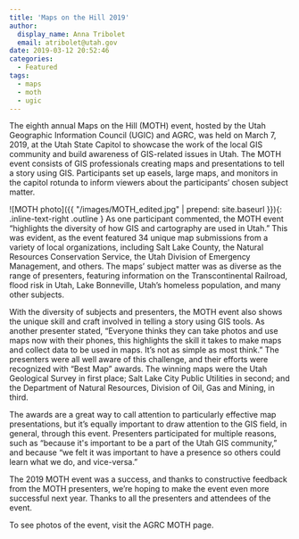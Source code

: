 ```yaml
---
title: 'Maps on the Hill 2019'
author:
  display_name: Anna Tribolet
  email: atribolet@utah.gov
date: 2019-03-12 20:52:46
categories:
  - Featured
tags:
  - maps
  - moth
  - ugic
---
```


The eighth annual Maps on the Hill (MOTH) event, hosted by the Utah Geographic Information Council (UGIC) and AGRC, was held on March 7, 2019, at the Utah State Capitol to showcase the work of the local GIS community and build awareness of GIS-related issues in Utah.
The MOTH event consists of GIS professionals creating maps and presentations to tell a story using GIS. Participants set up easels, large maps, and monitors in the capitol rotunda to inform viewers about the participants’ chosen subject matter. 


![MOTH photo]({{ "/images/MOTH_edited.jpg" | prepend: site.baseurl }}){: .inline-text-right .outline } As one participant commented, the MOTH event “highlights the diversity of how GIS and cartography are used in Utah.” This was evident, as the event featured 34 unique map submissions from a variety of local organizations, including Salt Lake County, the Natural Resources Conservation Service, the Utah Division of Emergency Management, and others. The maps’ subject matter was as diverse as the range of presenters, featuring information on the Transcontinental Railroad, flood risk in Utah, Lake Bonneville, Utah’s homeless population, and many other subjects.

With the diversity of subjects and presenters, the MOTH event also shows the unique skill and craft involved in telling a story using GIS tools. As another presenter stated, “Everyone thinks they can take photos and use maps now with their phones, this highlights the skill it takes to make maps and collect data to be used in maps. It’s not as simple as most think.” The presenters were all well aware of this challenge, and their efforts were recognized with “Best Map” awards. The winning maps were the Utah Geological Survey in first place; Salt Lake City Public Utilities in second; and the Department of Natural Resources, Division of Oil, Gas and Mining, in third.

The awards are a great way to call attention to particularly effective map presentations, but it’s equally important to draw attention to the GIS field, in general, through this event. Presenters participated for multiple reasons, such as “because it's important to be a part of the Utah GIS community,” and because “we felt it was important to have a presence so others could learn what we do, and vice-versa.”

The 2019 MOTH event was a success, and thanks to constructive feedback from the MOTH presenters, we’re hoping to make the event even more successful next year. Thanks to all the presenters and attendees of the event. 

To see photos of the event, visit the AGRC MOTH page. 
